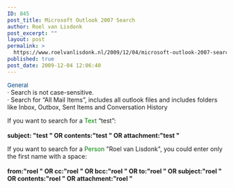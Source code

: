 ```yaml
---
ID: 845
post_title: Microsoft Outlook 2007 Search
author: Roel van Lisdonk
post_excerpt: ""
layout: post
permalink: >
  https://www.roelvanlisdonk.nl/2009/12/04/microsoft-outlook-2007-search/
published: true
post_date: 2009-12-04 12:06:40
---
```

<p><font color="#004080" size="2">General     <br /></font>· Search is not case-sensitive.     <br />· Search for “All Mail Items”, includes all outlook files and includes folders like Inbox, Outbox, Sent Items and Conversation History</p>  <p>If you want to search for a <font color="#008000">Text</font> “test”:    <br /><strong>     <br />subject: &quot;test &quot; OR contents:&quot;test &quot; OR attachment:&quot;test &quot;</strong> </p>  <p>If you want to search for a <font color="#008000">Person</font> &quot;Roel van Lisdonk&quot;, you could enter only the first name with a space:    <br /><strong>     <br />from:&quot;roel &quot; OR cc:&quot;roel &quot; OR bcc:&quot;roel &quot; OR to:&quot;roel &quot; OR subject:&quot;roel &quot; OR contents:&quot;roel &quot; OR attachment:&quot;roel &quot;</strong></p>